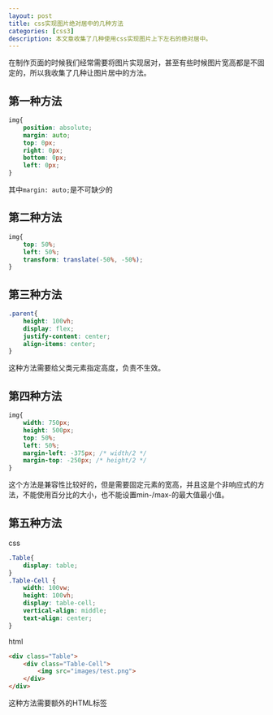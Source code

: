 ```yaml
---
layout: post
title: css实现图片绝对居中的几种方法
categories: [css3]
description: 本文章收集了几种使用css实现图片上下左右的绝对居中。
---
```

在制作页面的时候我们经常需要将图片实现居对，甚至有些时候图片宽高都是不固定的，所以我收集了几种让图片居中的方法。

## 第一种方法
``` css
img{
    position: absolute;
    margin: auto;
    top: 0px;
    right: 0px;
    bottom: 0px;
    left: 0px;
}
```
其中`margin: auto;`是不可缺少的

## 第二种方法
```css
img{
    top: 50%;
    left: 50%;
    transform: translate(-50%, -50%);
}
```
## 第三种方法
```css
.parent{
    height: 100vh;
    display: flex;
    justify-content: center;
    align-items: center;
}
```
这种方法需要给父类元素指定高度，负责不生效。


## 第四种方法
```css
img{
    width: 750px;
    height: 500px;
    top: 50%;
    left: 50%;
    margin-left: -375px; /* width/2 */
    margin-top: -250px; /* height/2 */
}
```
这个方法是兼容性比较好的，但是需要固定元素的宽高，并且这是个非响应式的方法，不能使用百分比的大小，也不能设置min-/max-的最大值最小值。

## 第五种方法
css
```css
.Table{
    display: table;
}
.Table-Cell {
    width: 100vw;
    height: 100vh;
    display: table-cell;
    vertical-align: middle;
    text-align: center;
}
```
html
```html
<div class="Table">
    <div class="Table-Cell">
        <img src="images/test.png">
    </div>
</div>
```
这种方法需要额外的HTML标签
